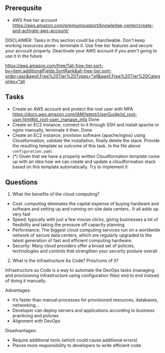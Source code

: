 ## Prerequsite

* AWS free tier account https://aws.amazon.com/premiumsupport/knowledge-center/create-and-activate-aws-account/

DISCLAIMER: Tasks in this section could be charcheable. Don't keep working resources alone - terminate it. 
Use free tier features and secure your account properly. Deactivate your AWS account if you aren't going 
to use it in the future 

https://aws.amazon.com/free/?all-free-tier.sort-by=item.additionalFields.SortRank&all-free-tier.sort-order=asc&awsf.Free%20Tier%20Types=*all&awsf.Free%20Tier%20Categories=*all


## Tasks

* Create an AWS account and protect the root user with MFA https://docs.aws.amazon.com/IAM/latest/UserGuide/id_root-user.html#id_root-user_manage_mfa
Done
* Create an EC2 instance, connect to it through SSH and install apache or nginx manually, terminate it then. 
Done
* Create an EC2 instance, provision software (apache/nginx) using Cloudformation, validate the installation, finally delete the stack. 
  Provide the resulting template as outcome of this task.
In the file above `configuration.yaml`
* (*) Given that we have a properly written Cloudformation template come up with an idea how we 
  can create and update a cloudformation stack based on this template automatically. Try to implement it.

## Questions

1. What the benefits of the cloud computing?

- Cost: computing eliminates the capital expense of buying hardware and software and setting up and running on-site data centers.. It all adds up very fast
- Speed: typically with just a few mouse clicks, giving businesses a lot of flexibility and taking the pressure off capacity planning
- Performance: The biggest cloud computing services run on a worldwide network of secure data centers, which are regularly upgraded to the latest generation of fast and efficient computing hardware.
- Security: Many cloud providers offer a broad set of policies, technologies and controls that strengthen your security posture overall

2. What is the Infrastructure As Code? Pros/cons of it?

Infrastructure as Code is a way to automate the DevOps tasks (managing and provisioning infrastructure using configuration files) end to end instead of doing it manually.

Advantages:
- It’s faster than manual processes for provisioned resources, databases, networking…
- Developer can deploy servers and applications according to business practicing and policies
- Alignment with DevOps

Disadvantages:
- Require additional tools (which could cause additional errors)
- Places more responsibility to developers to write efficient code



